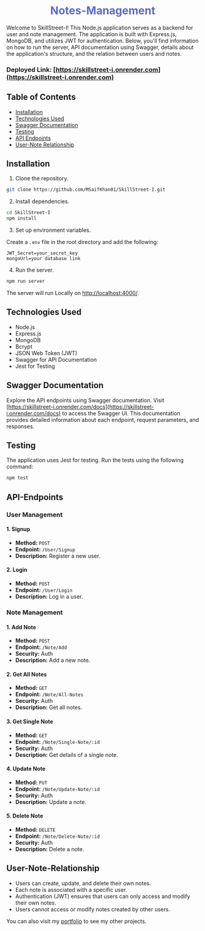 <h1 align="center"><span style="color: #5C6AC4;">Notes-Management</span></h1>


Welcome to SkillStreet-I! This Node.js application serves as a backend for user and note management. The application is built with Express.js, MongoDB, and utilizes JWT for authentication. Below, you'll find information on how to run the server, API documentation using Swagger, details about the application's structure, and the relation between users and notes.

###  **Deployed Link:** [https://skillstreet-i.onrender.com](https://skillstreet-i.onrender.com)

## Table of Contents

- [Installation](#Installation)
- [Technologies Used](#Technologies-Used)
- [Swagger Documentation](#Swagger-Documentation)
- [Testing](#Testing)
- [API Endpoints](#API-Endpoints)
- [User-Note Relationship](#User-Note-Relationship)


## Installation

1. Clone the repository.

```bash
git clone https://github.com/MSaifKhan01/SkillStreet-I.git
```

2. Install dependencies.

```bash
cd SkillStreet-I
npm install
```

3. Set up environment variables.

Create a `.env` file in the root directory and add the following:

```env
JWT_Secret=your_secret_key
mongoUrl=your database link
```

4. Run the server.

```bash
npm run server
```

The server will run Locally on [http://localhost:4000/](http://localhost:4000/).

## Technologies Used

- Node.js
- Express.js
- MongoDB
- Bcrypt
- JSON Web Token (JWT)
- Swagger for API Documentation
- Jest for Testing

## Swagger Documentation

Explore the API endpoints using Swagger documentation. Visit [https://skillstreet-i.onrender.com/docs](https://skillstreet-i.onrender.com/docs) to access the Swagger UI. This documentation provides detailed information about each endpoint, request parameters, and responses.

## Testing

The application uses Jest for testing. Run the tests using the following command:

```bash
npm test
```

## API-Endpoints

### User Management

#### 1. Signup

- **Method:** `POST`
- **Endpoint:** `/User/Signup`
- **Description:** Register a new user.

#### 2. Login

- **Method:** `POST`
- **Endpoint:** `/User/Login`
- **Description:** Log in a user.

### Note Management

#### 1. Add Note

- **Method:** `POST`
- **Endpoint:** `/Note/Add`
- **Security:** Auth
- **Description:** Add a new note.

#### 2. Get All Notes

- **Method:** `GET`
- **Endpoint:** `/Note/All-Notes`
- **Security:** Auth
- **Description:** Get all notes.

#### 3. Get Single Note

- **Method:** `GET`
- **Endpoint:** `/Note/Single-Note/:id`
- **Security:** Auth
- **Description:** Get details of a single note.

#### 4. Update Note

- **Method:** `PUT`
- **Endpoint:** `/Note/Update-Note/:id`
- **Security:** Auth
- **Description:** Update a note.

#### 5. Delete Note

- **Method:** `DELETE`
- **Endpoint:** `/Note/Delete-Note/:id`
- **Security:** Auth
- **Description:** Delete a note.

## User-Note-Relationship

- Users can create, update, and delete their own notes.
- Each note is associated with a specific user.
- Authentication (JWT) ensures that users can only access and modify their own notes.
- Users cannot access or modify notes created by other users.



You can also visit my [portfolio](https://msaifkhan01.github.io/) to see my other projects.